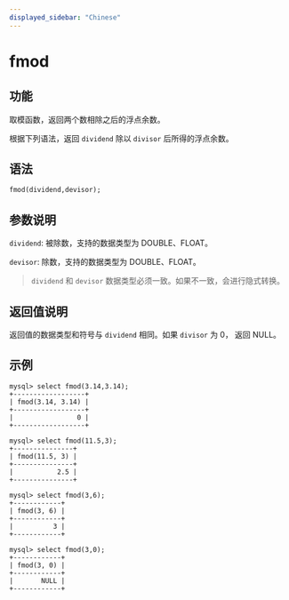 ```yaml
---
displayed_sidebar: "Chinese"
---
```


# fmod

## 功能

取模函数，返回两个数相除之后的浮点余数。

根据下列语法，返回 `dividend` 除以 `divisor` 后所得的浮点余数。

## 语法

```Haskell
fmod(dividend,devisor);
```

## 参数说明

`dividend`: 被除数，支持的数据类型为 DOUBLE、FLOAT。

`devisor`: 除数，支持的数据类型为 DOUBLE、FLOAT。

> `dividend` 和 `devisor` 数据类型必须一致。如果不一致，会进行隐式转换。

## 返回值说明

返回值的数据类型和符号与 `dividend` 相同。如果 `divisor` 为 0， 返回 NULL。

## 示例

```Plain
mysql> select fmod(3.14,3.14);
+------------------+
| fmod(3.14, 3.14) |
+------------------+
|                0 |
+------------------+

mysql> select fmod(11.5,3);
+---------------+
| fmod(11.5, 3) |
+---------------+
|           2.5 |
+---------------+

mysql> select fmod(3,6);
+------------+
| fmod(3, 6) |
+------------+
|          3 |
+------------+

mysql> select fmod(3,0);
+------------+
| fmod(3, 0) |
+------------+
|       NULL |
+------------+
```
